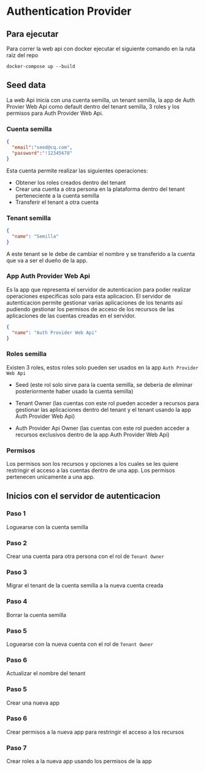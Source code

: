 # Authentication Provider

## Para ejecutar
Para correr la web api con docker ejecutar el siguiente comando en la ruta raiz del repo
```
docker-compose up --build
```

## Seed data
La web Api inicia con una cuenta semilla, un tenant semilla, la app de Auth Provier Web Api como default dentro del tenant semilla, 3 roles y los permisos para Auth Provider Web Api.

### Cuenta semilla
```json
{
  "email":"seed@cq.com",
  "password":"!12345678"
}
```
Esta cuenta permite realizar las siguientes operaciones:
- Obtener los roles creados dentro del tenant
- Crear una cuenta a otra persona en la plataforma dentro del tenant perteneciente a la cuenta semilla
- Transferir el tenant a otra cuenta

### Tenant semilla
```json
{
  "name": "Semilla"
}
```
A este tenant se le debe de cambiar el nombre y se transferido a la cuenta que va a ser el dueño de la app.

### App Auth Provider Web Api
Es la app que representa el servidor de autenticacion para poder realizar operaciones especificas solo para esta aplicacion. El servidor de autenticacion permite gestionar varias aplicaciones de los tenants asi pudiendo gestionar los permisos de acceso de los recursos de las aplicaciones de las cuentas creadas en el servidor.

```json
{
  "name": "Auth Provider Web Api"
}
```

### Roles semilla
Existen 3 roles, estos roles solo pueden ser usados en la app `Auth Provider Web Api`

- Seed (este rol solo sirve para la cuenta semilla, se deberia de eliminar posteriormente haber usado la cuenta semilla)
  
- Tenant Owner (las cuentas con este rol pueden acceder a recursos para gestionar las aplicaciones dentro del tenant y el tenant usando la app Auth Provider Web Api)
  
- Auth Provider Api Owner (las cuentas con este rol pueden acceder a recursos exclusivos dentro de la app Auth Provider Web Api)

### Permisos
Los permisos son los recursos y opciones a los cuales se les quiere restringir el acceso a las cuentas dentro de una app. Los permisos pertenecen unicamente a una app.

## Inicios con el servidor de autenticacion

### Paso 1
Loguearse con la cuenta semilla

### Paso 2
Crear una cuenta para otra persona con el rol de `Tenant Owner`

### Paso 3
Migrar el tenant de la cuenta semilla a la nueva cuenta creada

### Paso 4
Borrar la cuenta semilla

### Paso 5
Loguearse con la nueva cuenta con el rol de `Tenant Owner`

### Paso 6
Actualizar el nombre del tenant

### Paso 5
Crear una nueva app

### Paso 6
Crear permisos a la nueva app para restringir el acceso a los recursos

### Paso 7
Crear roles a la nueva app usando los permisos de la app


